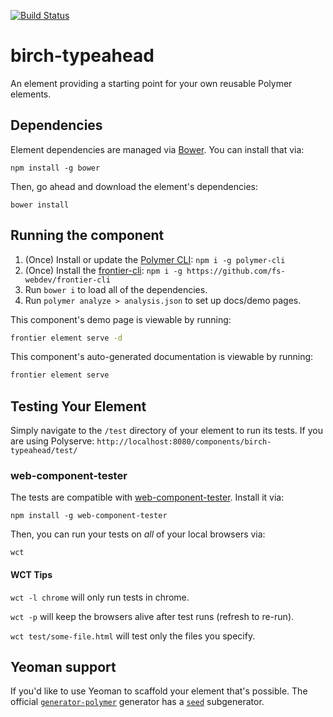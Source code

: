 [![Build Status](https://travis-ci.com/fs-webdev/birch-typeahead.svg?branch=master)](https://travis-ci.com/fs-webdev/birch-typeahead)

# birch-typeahead

An element providing a starting point for your own reusable Polymer elements.


## Dependencies

Element dependencies are managed via [Bower](http://bower.io/). You can
install that via:

    npm install -g bower

Then, go ahead and download the element's dependencies:

    bower install


## Running the component

1. (Once) Install or update the [Polymer CLI](https://www.npmjs.com/package/polymer-cli): ```npm i -g polymer-cli```
1. (Once) Install the [frontier-cli](https://github.com/fs-webdev/frontier-cli): ```npm i -g https://github.com/fs-webdev/frontier-cli```
1. Run `bower i` to load all of the dependencies.
1. Run `polymer analyze > analysis.json` to set up docs/demo pages.

This component's demo page is viewable by running:

```bash
frontier element serve -d
```

This component's auto-generated documentation is viewable by running:

```bash
frontier element serve
```

## Testing Your Element

Simply navigate to the `/test` directory of your element to run its tests. If
you are using Polyserve: `http://localhost:8080/components/birch-typeahead/test/`

### web-component-tester

The tests are compatible with [web-component-tester](https://github.com/Polymer/web-component-tester).
Install it via:

    npm install -g web-component-tester

Then, you can run your tests on _all_ of your local browsers via:

    wct

#### WCT Tips

`wct -l chrome` will only run tests in chrome.

`wct -p` will keep the browsers alive after test runs (refresh to re-run).

`wct test/some-file.html` will test only the files you specify.


## Yeoman support

If you'd like to use Yeoman to scaffold your element that's possible. The official [`generator-polymer`](https://github.com/yeoman/generator-polymer) generator has a [`seed`](https://github.com/yeoman/generator-polymer#seed) subgenerator.
